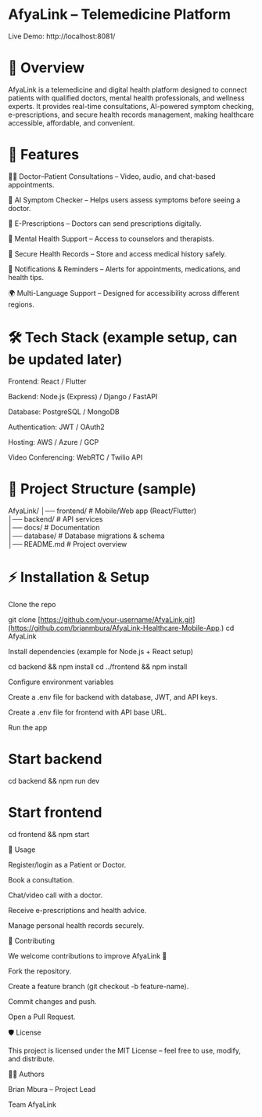 
# AfyaLink – Telemedicine Platform
Live Demo: http://localhost:8081/

# 📌 Overview

AfyaLink is a telemedicine and digital health platform designed to connect patients with qualified doctors, mental health professionals, and wellness experts. It provides real-time consultations, AI-powered symptom checking, e-prescriptions, and secure health records management, making healthcare accessible, affordable, and convenient.

# 🚀 Features

🧑‍⚕️ Doctor–Patient Consultations – Video, audio, and chat-based appointments.

🤖 AI Symptom Checker – Helps users assess symptoms before seeing a doctor.

💊 E-Prescriptions – Doctors can send prescriptions digitally.

🧠 Mental Health Support – Access to counselors and therapists.

📁 Secure Health Records – Store and access medical history safely.

🔔 Notifications & Reminders – Alerts for appointments, medications, and health tips.

🌍 Multi-Language Support – Designed for accessibility across different regions.

# 🛠️ Tech Stack (example setup, can be updated later)

Frontend: React / Flutter

Backend: Node.js (Express) / Django / FastAPI

Database: PostgreSQL / MongoDB

Authentication: JWT / OAuth2

Hosting: AWS / Azure / GCP

Video Conferencing: WebRTC / Twilio API

# 📂 Project Structure (sample)
AfyaLink/
│── frontend/         # Mobile/Web app (React/Flutter)  
│── backend/          # API services  
│── docs/             # Documentation  
│── database/         # Database migrations & schema  
│── README.md         # Project overview  

# ⚡ Installation & Setup

Clone the repo

git clone [https://github.com/your-username/AfyaLink.git](https://github.com/brianmbura/AfyaLink-Healthcare-Mobile-App.)
cd AfyaLink


Install dependencies (example for Node.js + React setup)

cd backend && npm install
cd ../frontend && npm install


Configure environment variables

Create a .env file for backend with database, JWT, and API keys.

Create a .env file for frontend with API base URL.

Run the app

# Start backend
cd backend && npm run dev  

# Start frontend
cd frontend && npm start

📱 Usage

Register/login as a Patient or Doctor.

Book a consultation.

Chat/video call with a doctor.

Receive e-prescriptions and health advice.

Manage personal health records securely.

🤝 Contributing

We welcome contributions to improve AfyaLink 🚀

Fork the repository.

Create a feature branch (git checkout -b feature-name).

Commit changes and push.

Open a Pull Request.

🛡️ License

This project is licensed under the MIT License – feel free to use, modify, and distribute.

👨‍💻 Authors

Brian Mbura – Project Lead

Team AfyaLink


